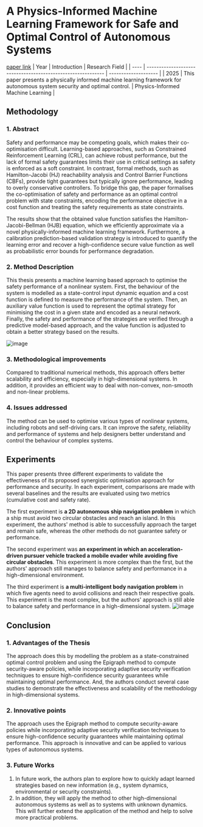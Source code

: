 # A Physics-Informed Machine Learning Framework for Safe and Optimal Control of Autonomous Systems
[paper link](https://arxiv.org/pdf/2502.11057) 
| Year | Introduction                                                         | Research Field                 |
| ---- | ------------------------------------------------------------ | -------------------- |
| 2025 | This paper presents a physically informed machine learning framework for autonomous system security and optimal control.           |  Physics-Informed Machine Learning        |

## Methodology

### 1. Abstract
Safety and performance may be competing goals, which makes their co-optimisation difficult. Learning-based approaches, such as Constrained Reinforcement Learning (CRL), can achieve robust performance, but the lack of formal safety guarantees limits their use in critical settings as safety is enforced as a soft constraint. In contrast, formal methods, such as Hamilton-Jacobi (HJ) reachability analysis and Control Barrier Functions (CBFs), provide tight guarantees but typically ignore performance, leading to overly conservative controllers. To bridge this gap, the paper formalises the co-optimisation of safety and performance as an optimal control problem with state constraints, encoding the performance objective in a cost function and treating the safety requirements as state constraints. 

The results show that the obtained value function satisfies the Hamilton-Jacobi-Bellman (HJB) equation, which we efficiently approximate via a novel physically-informed machine learning framework. Furthermore, a calibration prediction-based validation strategy is introduced to quantify the learning error and recover a high-confidence secure value function as well as probabilistic error bounds for performance degradation. 

### 2. Method Description 
This thesis presents a machine learning based approach to optimise the safety performance of a nonlinear system. First, the behaviour of the system is modelled as a state-control input dynamic equation and a cost function is defined to measure the performance of the system. Then, an auxiliary value function is used to represent the optimal strategy for minimising the cost in a given state and encoded as a neural network. Finally, the safety and performance of the strategies are verified through a predictive model-based approach, and the value function is adjusted to obtain a better strategy based on the results.

![image](https://github.com/user-attachments/assets/60ee9ff4-9018-4ff1-903b-970e8cd3be13)

### 3. Methodological improvements
Compared to traditional numerical methods, this approach offers better scalability and efficiency, especially in high-dimensional systems. In addition, it provides an efficient way to deal with non-convex, non-smooth and non-linear problems.

### 4. Issues addressed 
The method can be used to optimise various types of nonlinear systems, including robots and self-driving cars. It can improve the safety, reliability and performance of systems and help designers better understand and control the behaviour of complex systems.

## Experiments
This paper presents three different experiments to validate the effectiveness of its proposed synergistic optimisation approach for performance and security. In each experiment, comparisons are made with several baselines and the results are evaluated using two metrics (cumulative cost and safety rate).

The first experiment is **a 2D autonomous ship navigation problem** in which a ship must avoid two circular obstacles and reach an island. In this experiment, the authors' method is able to successfully approach the target and remain safe, whereas the other methods do not guarantee safety or performance.

The second experiment was **an experiment in which an acceleration-driven pursuer vehicle tracked a mobile evader while avoiding five circular obstacles**. This experiment is more complex than the first, but the authors' approach still manages to balance safety and performance in a high-dimensional environment.

The third experiment is **a multi-intelligent body navigation problem** in which five agents need to avoid collisions and reach their respective goals. This experiment is the most complex, but the authors' approach is still able to balance safety and performance in a high-dimensional system.
![image](https://github.com/user-attachments/assets/1b065b08-dd3e-4e02-87dc-b644e3923d20)

## Conclusion

### 1. Advantages of the Thesis
The approach does this by modelling the problem as a state-constrained optimal control problem and using the Epigraph method to compute security-aware policies, while incorporating adaptive security verification techniques to ensure high-confidence security guarantees while maintaining optimal performance. And, the authors conduct several case studies to demonstrate the effectiveness and scalability of the methodology in high-dimensional systems.

### 2. Innovative points
The approach uses the Epigraph method to compute security-aware policies while incorporating adaptive security verification techniques to ensure high-confidence security guarantees while maintaining optimal performance. This approach is innovative and can be applied to various types of autonomous systems.
 
### 3. Future Works
  1. In future work, the authors plan to explore how to quickly adapt learned strategies based on new information (e.g., system dynamics, environmental or security constraints).
  2. In addition, they will apply the method to other high-dimensional autonomous systems as well as to systems with unknown dynamics. This will further extend the application of the method and help to solve more practical problems. 

